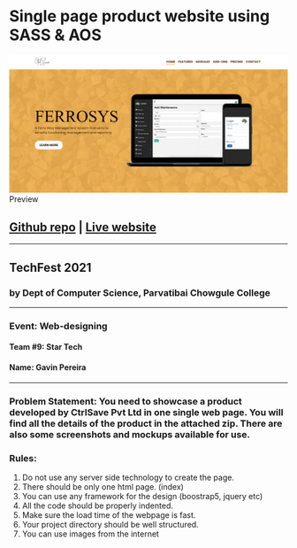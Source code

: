# Single page product website using SASS & AOS


![](img/preview.png)Preview
## [Github repo](https://github.com/pexeixv/ferrosys) | [Live website](https://ferrosys.gavinpereira.in/)
---
## TechFest 2021
### by Dept of Computer Science, Parvatibai Chowgule College
___
### Event: Web-designing
#### Team #9: Star Tech
#### Name: Gavin Pereira
---
### Problem Statement: You need to showcase a product developed by CtrlSave Pvt Ltd in one single web page. You will find all the details of the product in the attached zip. There are also some screenshots and  mockups available for use.

### Rules:
1. Do not use any server side technology to create the page. 
2. There should be only one html page. (index)
3. You can use any framework for the design (boostrap5, jquery etc)
4. All the code should be properly indented.
5. Make sure the load time of the webpage is fast. 
6. Your project directory should be well structured.
7. You can use images from the internet